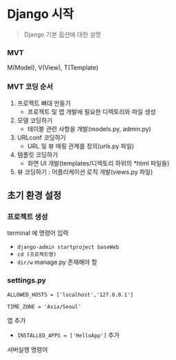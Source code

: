 # Django 시작

> Django 기본 옵션에 대한 설명



### MVT

M(Model), V(View), T(Template)



### MVT 코딩 순서 

1. 프로젝트 뼈대 만들기
   - 프로젝트 및 앱 개발에 필요한 디렉토리와 파일 생성
2. 모델 코딩하기
   - 테이블 관련 사항을 개발(models.py, admin.py)
3. URLconf 코딩하기
   - URL 및 뷰 매핑 관계를 정의(urls.py 파일)
4. 템플릿 코딩하기
   - 화면 UI 개발(templates/디렉토리 하위의 *html 파일들)
5. 뷰 코딩하기 : 어플리케이션 로직 개발(views.py 파일)



## 초기 환경 설정

### 프로젝트 생성

terminal 에 명령어 입력

- `django-admin startproject baseWeb`
- `cd (프로젝트명)`
- `dir/w`  manage.py 존재해야 함

### settings.py 

`ALLOWED_HOSTS = ['localhost','127.0.0.1']`

`TIME_ZONE = 'Asia/Seoul'`

앱 추가

- `INSTALLED_APPS = ['HelloApp']` 추가



서버실행 명령어 



